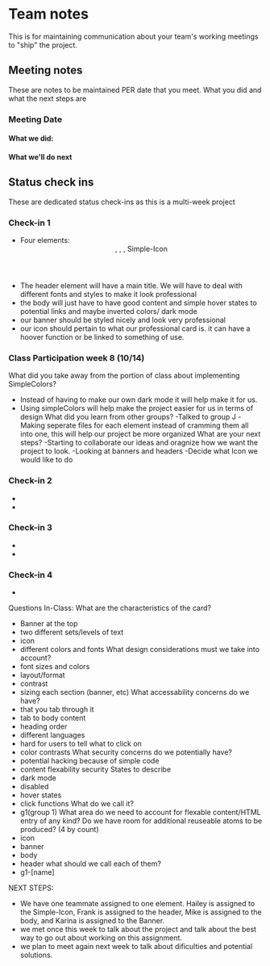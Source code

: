 # Team notes
This is for maintaining communication about your team's working meetings to "ship" the project.

## Meeting notes
These are notes to be maintained PER date that you meet. What you did and what the next steps are
### Meeting Date

#### What we did:


#### What we'll do next


## Status check ins
These are dedicated status check-ins as this is a multi-week project
### Check-in 1
- Four elements: <Header>, <Body>, <Banner>, Simple-Icon 
- The header element will have a main title. We will have to deal with different fonts and styles to make it look professional 
- the body will just have to have good content and simple hover states to potential links and maybe inverted colors/ dark mode
- our banner should be styled nicely and look very professional
- our icon should pertain to what our professional card is. it can have a hoover function or be linked to something of use. 
  
### Class Participation week 8 (10/14)
What did you take away from the portion of class about implementing SimpleColors?
  - Instead of having to make our own dark mode it will help make it for us. 
  - Using simpleColors will help make the project easier for us in terms of design
What did you learn from other groups?
  -Talked to group J 
  -Making seperate files for each element instead of cramming them all into one, this will help our project be more organized 
What are your next steps?
  -Starting to collaborate our ideas and oragnize how we want the project to look.
  -Looking at banners and headers 
  -Decide what Icon we would like to do 
  
### Check-in 2
- 
- 
### Check-in 3
- 
- 
### Check-in 4
- 
Questions In-Class: 
What are the characteristics of the card? 
- Banner at the top 
- two different sets/levels of text 
- icon 
- different colors and fonts 
What design considerations must we take into account? 
- font sizes and colors 
- layout/format  
- contrast
- sizing each section (banner, etc) 
What accessability concerns do we have? 
- that you tab through it 
- tab to body content
- heading order
- different languages
- hard for users to tell what to click on 
- color contrasts 
What security concerns do we potentially have? 
- potential hacking because of simple code 
- content flexability security
States to describe
- dark mode
- disabled 
- hover states 
- click functions 
What do we call it?
- g1(group 1)
What area do we need to account for flexable content/HTML entry of any kind?
Do we have room for additional reuseable atoms to be produced? (4 by count)
- icon 
- banner 
- body 
- header
what should we call each of them?
- g1-[name]

NEXT STEPS: 
- We have one teammate assigned to one element. Hailey is assigned to the Simple-Icon, Frank is assigned to the header, Mike is assigned to the body, and Karina is assigned to the Banner. 
- we met once this week to talk about the project and talk about the best way to go out about working on this assignment. 
- we plan to meet again next week to talk about dificulties and potential solutions. 
  
